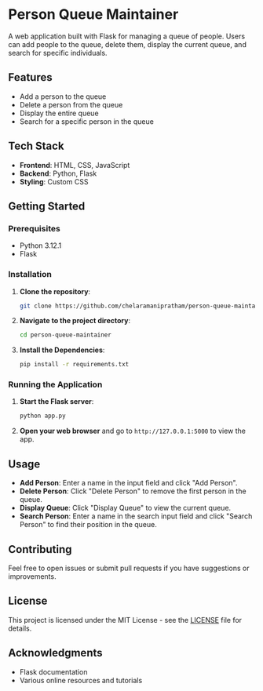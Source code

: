 # Person Queue Maintainer

A web application built with Flask for managing a queue of people. Users can add people to the queue, delete them, display the current queue, and search for specific individuals.

## Features

- Add a person to the queue
- Delete a person from the queue
- Display the entire queue
- Search for a specific person in the queue

## Tech Stack

- **Frontend**: HTML, CSS, JavaScript
- **Backend**: Python, Flask
- **Styling**: Custom CSS

## Getting Started

### Prerequisites

- Python 3.12.1
- Flask

### Installation

1. **Clone the repository**:
    ```bash
    git clone https://github.com/chelaramanipratham/person-queue-maintainer.git
    ```

2. **Navigate to the project directory**:
    ```bash
    cd person-queue-maintainer
    ```

3. **Install the Dependencies**:
    ```bash
   pip install -r requirements.txt
    ```

### Running the Application

1. **Start the Flask server**:
    ```bash
    python app.py
    ```

2. **Open your web browser** and go to `http://127.0.0.1:5000` to view the app.

## Usage

- **Add Person**: Enter a name in the input field and click "Add Person".
- **Delete Person**: Click "Delete Person" to remove the first person in the queue.
- **Display Queue**: Click "Display Queue" to view the current queue.
- **Search Person**: Enter a name in the search input field and click "Search Person" to find their position in the queue.


## Contributing

Feel free to open issues or submit pull requests if you have suggestions or improvements.

## License

This project is licensed under the MIT License - see the [LICENSE](LICENSE) file for details.

## Acknowledgments

- Flask documentation
- Various online resources and tutorials
